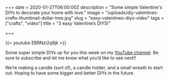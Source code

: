 
+++
date = 2020-01-27T06:00:00Z
description = "Some simple Valentine's DIYs to decorate your home with love."
image = "/uploads/diy-valentines-crafts-thumbnail-dollar-tree.jpg"
slug = "easy-valentines-diys-video"
tags = ["crafts", "video"]
title = "3 easy Valentine’s DIYS!"

+++

{{< youtube EBRNzi2q9jk >}}

Some super simple DIYs up for you this week on my [YouTube channel](https://www.youtube.com/channel/UCYEjfsNAqG2_csAC7FDUYcg). Be sure to subscribe and let me know what you’d like to see next!!

We’re making a candle (sort of), a candle holder, and a small wreath to start out. Hoping to have some bigger and better DIYs in the future.
